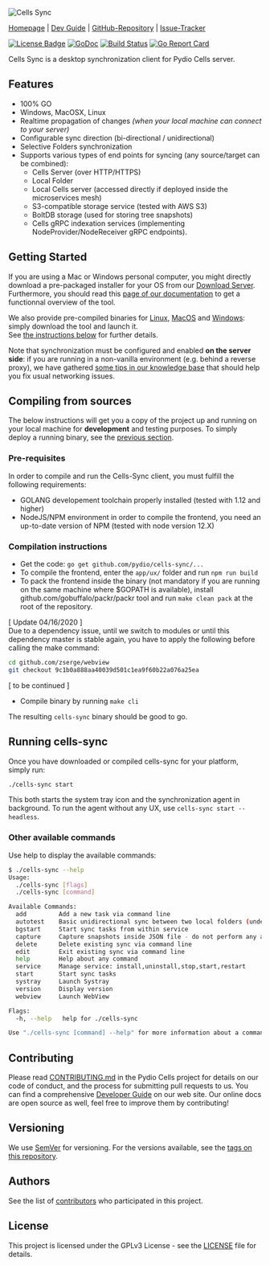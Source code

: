 ![Cells Sync](https://github.com/pydio/cells-sync/blob/master/logo.png?raw=true)

[Homepage](https://pydio.com/) | [Dev Guide](https://pydio.com/en/docs/developer-guide) | [GitHub-Repository](https://github.com/pydio/cells-sync) |
[Issue-Tracker](https://github.com/pydio/cells-sync/issues)

[![License Badge](https://img.shields.io/badge/License-GPLv3-blue.svg)](LICENSE)
[![GoDoc](https://godoc.org/github.com/pydio/cells?status.svg)](https://godoc.org/github.com/pydio/cells-sync)
[![Build Status](https://travis-ci.org/pydio/cells-sync.svg?branch=master)](https://travis-ci.org/pydio/cells-sync)
[![Go Report Card](https://goreportcard.com/badge/github.com/pydio/cells-sync?rand=2)](https://goreportcard.com/report/github.com/pydio/cells-sync)

Cells Sync is a desktop synchronization client for Pydio Cells server.  

## Features

- 100% GO
- Windows, MacOSX, Linux
- Realtime propagation of changes _(when your local machine can connect to your server)_
- Configurable sync direction (bi-directional / unidirectional)
- Selective Folders synchronization
- Supports various types of end points for syncing (any source/target can be combined):
  - Cells Server (over HTTP/HTTPS)
  - Local Folder
  - Local Cells server (accessed directly if deployed inside the microservices mesh)
  - S3-compatible storage service (tested with AWS S3)
  - BoltDB storage (used for storing tree snapshots)
  - Cells gRPC indexation services (implementing NodeProvider/NodeReceiver gRPC endpoints).

## Getting Started

If you are using a Mac or Windows personal computer, you might directly download a pre-packaged installer for your OS from our [Download Server](https://download.pydio.com/latest/cells-sync/release/{latest}/). Furthermore, you should read this [page of our documentation](https://pydio.com/en/docs/cells/v2/connect-desktop-sync) to get a functionnal overview of the tool.

We also provide pre-compiled binaries for [Linux](https://download.pydio.com/latest/cells-sync/release/{latest}/linux-amd64/cells-sync), [MacOS](https://download.pydio.com/latest/cells-sync/release/{latest}/darwin-amd64/cells-sync) and [Windows](https://download.pydio.com/latest/cells-sync/release/{latest}/windows-amd64/cells-sync.exe): simply download the tool and launch it.  
See [the instructions below](#running-cells-sync) for further details.

Note that synchronization must be configured and enabled **on the server side**: if you are running in a non-vanilla environment (e.g. behind a reverse proxy), we have gathered [some tips in our knowledge base](https://pydio.com/en/docs/kb/client-applications/setup-cells-server-cellssync) that should help you fix usual networking issues.

## Compiling from sources

The below instructions will get you a copy of the project up and running on your local machine for **development** and testing purposes. To simply deploy a running binary, see the [previous section](#getting-started).

### Pre-requisites

In order to compile and run the Cells-Sync client, you must fulfill the following requirements:

- GOLANG developement toolchain properly installed (tested with 1.12 and higher)
- NodeJS/NPM environment in order to compile the frontend, you need an up-to-date version of NPM (tested with node version 12.X)

### Compilation instructions

- Get the code: `go get github.com/pydio/cells-sync/...`
- To compile the frontend, enter the `app/ux/` folder and run `npm run build`
- To pack the frontend inside the binary (not mandatory if you are running on the same machine where $GOPATH is available), install github.com/gobuffalo/packr/packr tool and run `make clean pack` at the root of the repository.

[ Update 04/16/2020 ]  
Due to a dependency issue, until we switch to modules or until this dependency master is stable again, you have to apply the following before calling the make command: 

```sh
cd github.com/zserge/webview
git checkout 9c1b0a888aa40039d501c1ea9f60b22a076a25ea
```

[ to be continued ]

- Compile binary by running `make cli`

The resulting `cells-sync` binary should be good to go.

## Running cells-sync

Once you have downloaded or compiled cells-sync for your platform, simply run:

```sh
./cells-sync start
```

This both starts the system tray icon and the synchronization agent in background. To run the agent without any UX, use `cells-sync start --headless`.

### Other available commands

Use help to display the available commands:

```sh
$ ./cells-sync --help
Usage:
  ./cells-sync [flags]
  ./cells-sync [command]

Available Commands:
  add         Add a new task via command line
  autotest    Basic unidirectional sync between two local folders (under your temporary directory)
  bgstart     Start sync tasks from within service
  capture     Capture snapshots inside JSON file - do not perform any actual tasks
  delete      Delete existing sync via command line
  edit        Exit existing sync via command line
  help        Help about any command
  service     Manage service: install,uninstall,stop,start,restart
  start       Start sync tasks
  systray     Launch Systray
  version     Display version
  webview     Launch WebView

Flags:
  -h, --help   help for ./cells-sync

Use "./cells-sync [command] --help" for more information about a command.
```

## Contributing

Please read [CONTRIBUTING.md](https://github.com/pydio/cells/blob/master/CONTRIBUTING.md) in the Pydio Cells project for details on our code of conduct, and the process for submitting pull requests to us. You can find a comprehensive [Developer Guide](https://pydio.com/en/docs/developer-guide) on our web site. Our online docs are open source as well, feel free to improve them by contributing!

## Versioning

We use [SemVer](http://semver.org/) for versioning. For the versions available, see the [tags on this repository](https://github.com/pydio/cells-sync/tags).

## Authors

See the list of [contributors](https://github.com/pydio/cells-sync/graphs/contributors) who participated in this project.

## License

This project is licensed under the GPLv3 License - see the [LICENSE](LICENSE) file for details.
